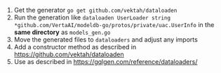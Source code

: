1) Get the generator `go get github.com/vektah/dataloaden`
2) Run the generation
   like `dataloaden UserLoader string *github.com/VertaAI/modeldb-go/protos/private/uac.UserInfo` in
   the **same directory** as `models_gen.go`
3) Move the generated files to `dataloaders` and adjust any imports
4) Add a constructor method as described in https://github.com/vektah/dataloaden
5) Use as described in https://gqlgen.com/reference/dataloaders/
